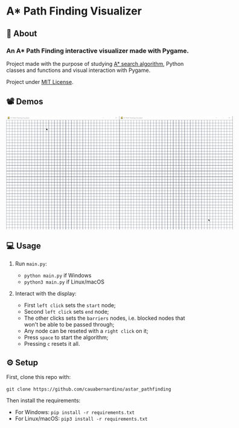 # A* Path Finding Visualizer

## 📖 About 
### An A* Path Finding interactive visualizer made with Pygame.


Project made with the purpose of studying [A\* search algorithm](https://en.wikipedia.org/wiki/A*_search_algorithm), Python classes and functions and visual interaction with Pygame.


Project under [MIT License](LICENSE.txt).

## 📽️ Demos
<center style="display: flex; align-items: center; justify-content: space-between;">
<img src="gifs/test.gif" alt="test" height=300>
<img src="gifs/test2.gif" alt="test1" height=300>
</center>

## 💻 Usage 

1. Run `main.py`:

    - `python main.py` if  Windows
    - `python3 main.py` if Linux/macOS

2. Interact with the display:
    
    - First `left click` sets the `start` node;
    - Second `left click` sets `end` node;
    - The other clicks sets the `barriers` nodes, i.e. blocked nodes that won't be able to be passed through;
    - Any node can be reseted with a `right click` on it;
    - Press `space` to start the algorithm;
    - Pressing `c` resets it all.


## ⚙️ Setup
First, clone this repo with:

`git clone https://github.com/cauabernardino/astar_pathfinding`

Then install the requirements:

- For Windows: `pip install -r requirements.txt`
- For Linux/macOS: `pip3 install -r requirements.txt`
